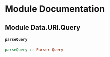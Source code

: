 # Module Documentation

## Module Data.URI.Query

#### `parseQuery`

``` purescript
parseQuery :: Parser Query
```




